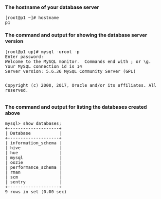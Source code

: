 <html>
<h3>The hostname of your database server</h3>
<pre>
[root@p1 ~]# hostname
p1
</pre>
<h3>The command and output for showing the database server version</h3>
<pre>
[root@p1 up]# mysql -uroot -p
Enter password:
Welcome to the MySQL monitor.  Commands end with ; or \g.
Your MySQL connection id is 14
Server version: 5.6.36 MySQL Community Server (GPL)

Copyright (c) 2000, 2017, Oracle and/or its affiliates. All rights reserved.
</pre>
<h3>The command and output for listing the databases created above</h3>
<pre>
mysql> show databases;
+--------------------+
| Database           |
+--------------------+
| information_schema |
| hive               |
| hue                |
| mysql              |
| oozie              |
| performance_schema |
| rman               |
| scm                |
| sentry             |
+--------------------+
9 rows in set (0.00 sec)
</pre>
</html>
